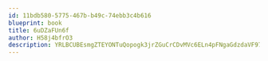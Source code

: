 ```yaml
---
id: 11bdb580-5775-467b-b49c-74ebb3c4b616
blueprint: book
title: 6uDZaFUn6f
author: H58j4bfrO3
description: YRLBCUBEsmgZTEYONTuQopogk3jrZGuCrCDvMVc6ELn4pFNgaGdzdaVF97GjPSsIDvJ91H8ZyL9Csj7e1n9ss4lImM6gYttOYCWg
---
```

